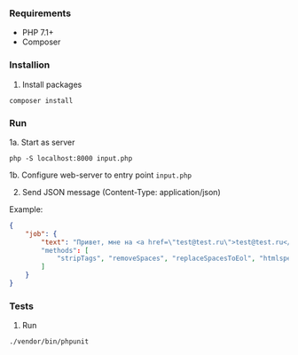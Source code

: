 ### Requirements

* PHP 7.1+
* Composer

### Installion

1. Install packages
```
composer install
```

### Run

1a. Start as server
```
php -S localhost:8000 input.php
```

1b. Configure web-server to entry point `input.php`

2. Send JSON message (Content-Type: application/json)

Example:
```json
{
    "job": {
        "text": "Привет, мне на <a href=\"test@test.ru\">test@test.ru</a> пришло приглашение встретиться, попить кофе с <strong>10%</strong> содержанием молока за <i>$5</i>, пойдем вместе!"
        "methods": [
            "stripTags", "removeSpaces", "replaceSpacesToEol", "htmlspecialchars", "removeSymbols", "toNumber"
        ]
    }
}

```

### Tests

1. Run

```
./vendor/bin/phpunit
```